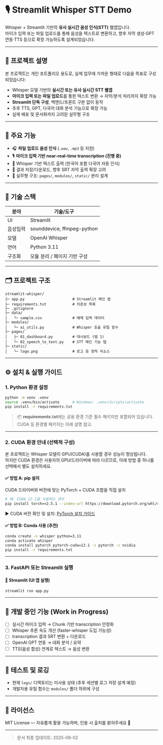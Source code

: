 # 🎙️ Streamlit Whisper STT Demo

Whisper + Streamlit 기반의 **유사 실시간 음성 인식(STT)** 웹앱입니다.  
마이크 입력 또는 파일 업로드를 통해 음성을 텍스트로 변환하고, 향후 자막 생성·GPT 연동·TTS 등으로 확장 가능하도록 설계되었습니다.

---

## 🧭 프로젝트 설명

본 프로젝트는 개인 포트폴리오 용도로, 실제 업무에 가까운 형태로 다음을 목표로 구성되었습니다:

- Whisper 모델 기반의 **실시간 또는 유사 실시간 STT 웹앱**
- **마이크 입력 또는 파일 업로드**를 통한 텍스트 변환 → 자막/분석 처리까지 확장 가능
- **Streamlit 단독 구성**, 백엔드/프론트 구분 없이 동작
- 추후 TTS, GPT, 다국어 대화 분석 기능으로 확장 가능
- 실제 배포 및 문서화까지 고려된 실무형 구조

---

## 🚀 주요 기능

- 🎧 **파일 업로드 음성 인식** (`.wav`, `.mp3` 등 지원)
- 🎙️ **마이크 입력 기반 near-real-time transcription (진행 중)**
- 📃 Whisper 기반 텍스트 출력 (한국어 포함 다국어 자동 인식)
- 📂 결과 저장/다운로드, 향후 SRT 자막 출력 확장 고려
- 🧱 실무형 구조: `pages/`, `modules/`, `static/` 분리 설계

---

## 🧠 기술 스택

| 분야       | 기술/도구                    |
|------------|------------------------------|
| UI         | Streamlit                    |
| 음성입력   | sounddevice, ffmpeg-python   |
| 모델       | OpenAI Whisper               |
| 언어       | Python 3.11                  |
| 구조화     | 모듈 분리 / 페이지 기반 구성 |

---

## 🗂️ 프로젝트 구조

```
streamlit-whisper/
├─ app.py                      # Streamlit 메인 앱
├─ requirements.txt            # 의존성 목록
├─ .gitignore
├─ data/
│   └─ sample.csv              # 예제 입력 데이터
├─ modules/
│   └─ ai_utils.py             # Whisper 호출 유틸 함수
├─ pages/
│   ├─ 01_dashboard.py         # 대시보드 (탭 1)
│   └─ 02_speech_to_text.py    # STT 메인 기능 탭
├─ static/
│   └─ logo.png                # 로고 등 정적 리소스
```

---

## ⚙️ 설치 & 실행 가이드

### 1. Python 환경 설정
```bash
python -m venv .venv
source .venv/bin/activate      # Windows: .venv\Scripts\activate
pip install -r requirements.txt
```

> 📦 **requirements.txt**에는 공용 환경 기준 필수 패키지만 포함되어 있습니다.  
> CUDA 등 환경별 패키지는 아래 설명 참고.

---

### 2. CUDA 환경 안내 (선택적 구성)

본 프로젝트는 Whisper 모델이 GPU(CUDA)를 사용할 경우 성능이 향상됩니다.  
하지만 CUDA 환경은 사용자의 GPU/드라이버에 따라 다르므로, 아래 방법 중 하나를 선택해서 별도 설치하세요.

#### ✅ 방법 A: pip 설치
CUDA 드라이버와 버전에 맞는 PyTorch + CUDA 조합을 직접 설치

```bash
# 예: CUDA 12.1을 사용하는 경우
pip install torch==2.5.1 --index-url https://download.pytorch.org/whl/cu121
```

▶ CUDA 버전 확인 및 설치: [PyTorch 설치 가이드](https://pytorch.org/get-started/locally/)

#### ✅ 방법 B: Conda 사용 (추천)
```bash
conda create -n whisper python=3.11
conda activate whisper
conda install pytorch pytorch-cuda=12.1 -c pytorch -c nvidia
pip install -r requirements.txt
```

---

### 3. FastAPI 또는 Streamlit 실행

#### 📍 Streamlit (UI 앱 실행)
```bash
streamlit run app.py
```

---

## 📌 개발 중인 기능 (Work in Progress)

- [ ] 실시간 마이크 입력 → Chunk 기반 transcription 안정화
- [ ] Whisper 추론 속도 개선 (faster-whisper 도입 가능성)
- [ ] transcription 결과 SRT 변환 + 다운로드
- [ ] OpenAI GPT 연동 → 대화 분석 / 요약
- [ ] TTS(음성 합성) 연계로 텍스트 → 음성 변환

---

## 🧪 테스트 및 로깅

- 현재 `logs/` 디렉토리는 미사용 상태 (추후 세션별 로그 저장 설계 예정)
- 개발자용 유틸 함수는 `modules/` 폴더 하위에 구성

---

## 📄 라이선스

MIT License — 자유롭게 활용 가능하며, 인용 시 출처를 밝혀주세요 🙌

---

> 문서 최종 업데이트: 2025-06-02
